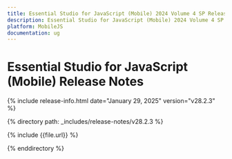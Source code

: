 ```yaml
---
title: Essential Studio for JavaScript (Mobile) 2024 Volume 4 SP Release Release Notes  
description: Essential Studio for JavaScript (Mobile) 2024 Volume 4 SP Release Release Notes  
platform: MobileJS
documentation: ug
---
```


# Essential Studio for JavaScript (Mobile)  Release Notes  

{% include release-info.html date="January 29, 2025"  version="v28.2.3" %}

{% directory path: _includes/release-notes/v28.2.3 %}

{% include {{file.url}} %}

{% enddirectory %}